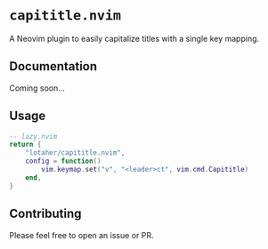 # `capititle.nvim`

A Neovim plugin to easily capitalize titles with a single key mapping.

## Documentation

Coming soon...

## Usage

```lua
-- lazy.nvim
return {
	"lotaher/capititle.nvim",
	config = function()
		vim.keymap.set("v", "<leader>ct", vim.cmd.Capititle)
	end,
}
```

## Contributing

Please feel free to open an issue or PR.


